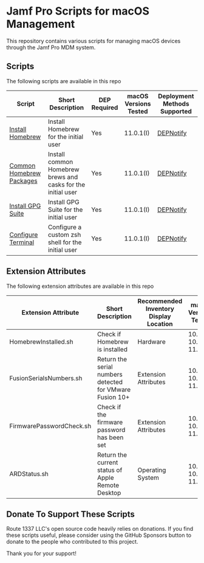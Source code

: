 Jamf Pro Scripts for macOS Management
==================================
This repository contains various scripts for managing macOS devices through the Jamf Pro MDM system. 

Scripts
------------
The following scripts are available in this repo

| Script                                                                | Short Description                                                  | DEP Required | macOS Versions Tested   | Deployment Methods Supported                                         |
|---------------------------------------------------------------------- |--------------------------------------------------------------------|--------------|-------------------------|----------------------------------------------------------------------|
| [Install Homebrew](documentation/installHomebrew.md)                  | Install Homebrew for the initial user                              | Yes          | 11.0.1(I)               | [DEPNotify](https://gitlab.com/Mactroll/DEPNotify)                   |
| [Common Homebrew Packages](documentation/commonHomebrewPackages.md)   | Install common Homebrew brews and casks for the initial user       | Yes          | 11.0.1(I)               | [DEPNotify](https://gitlab.com/Mactroll/DEPNotify)                   |
| [Install GPG Suite](documentation/installGPGSuite.md)                 | Install GPG Suite for the initial user                             | Yes          | 11.0.1(I)               | [DEPNotify](https://gitlab.com/Mactroll/DEPNotify)                   |
| [Configure Terminal](documentation/configureTerminal.md)              | Configure a custom zsh shell for the initial user                  | Yes          | 11.0.1(I)               | [DEPNotify](https://gitlab.com/Mactroll/DEPNotify)                   |

Extension Attributes
------------
The following extension attributes are available in this repo

| Extension Attribute                              | Short Description                                                  | Recommended Inventory Display Location | macOS Versions Tested         |
|------------------------------------------------- |--------------------------------------------------------------------|----------------------------------------|-------------------------------|
| HomebrewInstalled.sh                             | Check if Homebrew is installed                                     | Hardware                               | 10.15.0, 10.15.5, 11.0.1(I)   |
| FusionSerialsNumbers.sh                          | Return the serial numbers detected for VMware Fusion 10+           | Extension Attributes                   | 10.15.0, 10.15.5, 11.0.1(I)   |
| FirmwarePasswordCheck.sh                         | Check if the firmware password has been set                        | Extension Attributes                   | 10.15.0, 10.15.5, 11.0.1(I)   |
| ARDStatus.sh                                     | Return the current status of Apple Remote Desktop                  | Operating System                       | 10.15.0, 10.15.5, 11.0.1(I)   |

Donate To Support These Scripts
------------
Route 1337 LLC's open source code heavily relies on donations. If you find these scripts useful, please consider using the GitHub Sponsors button to donate to the people who contributed to this project.

Thank you for your support!
